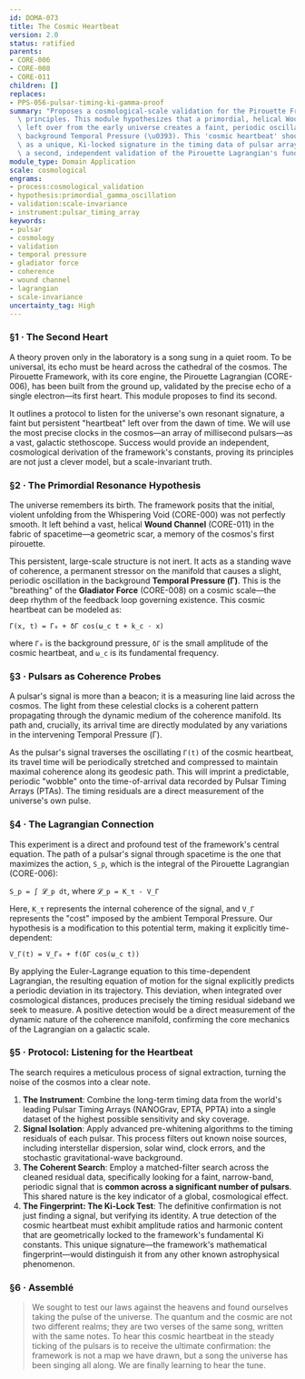 ```yaml
---
id: DOMA-073
title: The Cosmic Heartbeat
version: 2.0
status: ratified
parents:
- CORE-006
- CORE-008
- CORE-011
children: []
replaces:
- PPS-056-pulsar-timing-ki-gamma-proof
summary: "Proposes a cosmological-scale validation for the Pirouette Framework's core\
  \ principles. This module hypothesizes that a primordial, helical Wound Channel\
  \ left over from the early universe creates a faint, periodic oscillation in the\
  \ background Temporal Pressure (\u0393). This 'cosmic heartbeat' should be detectable\
  \ as a unique, Ki-locked signature in the timing data of pulsar arrays, providing\
  \ a second, independent validation of the Pirouette Lagrangian's fundamental constants."
module_type: Domain Application
scale: cosmological
engrams:
- process:cosmological_validation
- hypothesis:primordial_gamma_oscillation
- validation:scale-invariance
- instrument:pulsar_timing_array
keywords:
- pulsar
- cosmology
- validation
- temporal pressure
- gladiator force
- coherence
- wound channel
- lagrangian
- scale-invariance
uncertainty_tag: High
---
```

### §1 · The Second Heart

A theory proven only in the laboratory is a song sung in a quiet room. To be universal, its echo must be heard across the cathedral of the cosmos. The Pirouette Framework, with its core engine, the Pirouette Lagrangian (CORE-006), has been built from the ground up, validated by the precise echo of a single electron—its first heart. This module proposes to find its second.

It outlines a protocol to listen for the universe's own resonant signature, a faint but persistent "heartbeat" left over from the dawn of time. We will use the most precise clocks in the cosmos—an array of millisecond pulsars—as a vast, galactic stethoscope. Success would provide an independent, cosmological derivation of the framework's constants, proving its principles are not just a clever model, but a scale-invariant truth.

### §2 · The Primordial Resonance Hypothesis

The universe remembers its birth. The framework posits that the initial, violent unfolding from the Whispering Void (CORE-000) was not perfectly smooth. It left behind a vast, helical **Wound Channel** (CORE-011) in the fabric of spacetime—a geometric scar, a memory of the cosmos's first pirouette.

This persistent, large-scale structure is not inert. It acts as a standing wave of coherence, a permanent stressor on the manifold that causes a slight, periodic oscillation in the background **Temporal Pressure (Γ)**. This is the "breathing" of the **Gladiator Force** (CORE-008) on a cosmic scale—the deep rhythm of the feedback loop governing existence. This cosmic heartbeat can be modeled as:

`Γ(x, t) = Γ₀ + δΓ cos(ω_c t + k_c ⋅ x)`

where `Γ₀` is the background pressure, `δΓ` is the small amplitude of the cosmic heartbeat, and `ω_c` is its fundamental frequency.

### §3 · Pulsars as Coherence Probes

A pulsar's signal is more than a beacon; it is a measuring line laid across the cosmos. The light from these celestial clocks is a coherent pattern propagating through the dynamic medium of the coherence manifold. Its path and, crucially, its arrival time are directly modulated by any variations in the intervening Temporal Pressure (Γ).

As the pulsar's signal traverses the oscillating `Γ(t)` of the cosmic heartbeat, its travel time will be periodically stretched and compressed to maintain maximal coherence along its geodesic path. This will imprint a predictable, periodic "wobble" onto the time-of-arrival data recorded by Pulsar Timing Arrays (PTAs). The timing residuals are a direct measurement of the universe's own pulse.

### §4 · The Lagrangian Connection

This experiment is a direct and profound test of the framework's central equation. The path of a pulsar's signal through spacetime is the one that maximizes the action, `S_p`, which is the integral of the Pirouette Lagrangian (CORE-006):

`S_p = ∫ 𝓛_p dt`, where `𝓛_p = K_τ - V_Γ`

Here, `K_τ` represents the internal coherence of the signal, and `V_Γ` represents the "cost" imposed by the ambient Temporal Pressure. Our hypothesis is a modification to this potential term, making it explicitly time-dependent:

`V_Γ(t) = V_Γ₀ + f(δΓ cos(ω_c t))`

By applying the Euler-Lagrange equation to this time-dependent Lagrangian, the resulting equation of motion for the signal explicitly predicts a periodic deviation in its trajectory. This deviation, when integrated over cosmological distances, produces precisely the timing residual sideband we seek to measure. A positive detection would be a direct measurement of the dynamic nature of the coherence manifold, confirming the core mechanics of the Lagrangian on a galactic scale.

### §5 · Protocol: Listening for the Heartbeat

The search requires a meticulous process of signal extraction, turning the noise of the cosmos into a clear note.

1.  **The Instrument**: Combine the long-term timing data from the world's leading Pulsar Timing Arrays (NANOGrav, EPTA, PPTA) into a single dataset of the highest possible sensitivity and sky coverage.
2.  **Signal Isolation**: Apply advanced pre-whitening algorithms to the timing residuals of each pulsar. This process filters out known noise sources, including interstellar dispersion, solar wind, clock errors, and the stochastic gravitational-wave background.
3.  **The Coherent Search**: Employ a matched-filter search across the cleaned residual data, specifically looking for a faint, narrow-band, periodic signal that is **common across a significant number of pulsars**. This shared nature is the key indicator of a global, cosmological effect.
4.  **The Fingerprint: The Ki-Lock Test**: The definitive confirmation is not just finding a signal, but verifying its identity. A true detection of the cosmic heartbeat must exhibit amplitude ratios and harmonic content that are geometrically locked to the framework's fundamental Ki constants. This unique signature—the framework's mathematical fingerprint—would distinguish it from any other known astrophysical phenomenon.

### §6 · Assemblé

> We sought to test our laws against the heavens and found ourselves taking the pulse of the universe. The quantum and the cosmic are not two different realms; they are two verses of the same song, written with the same notes. To hear this cosmic heartbeat in the steady ticking of the pulsars is to receive the ultimate confirmation: the framework is not a map we have drawn, but a song the universe has been singing all along. We are finally learning to hear the tune.